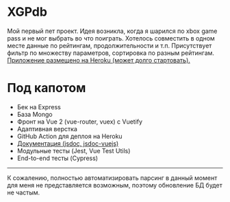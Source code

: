 # XGPdb

Мой первый пет проект. Идея возникла, когда я шарился по xbox game pass и не мог выбрать во что поиграть. Хотелось совместить в одном месте данные по рейтингам, продолжительности и т.п. Присутствует фильтр по множеству параметров, сортировка по разным рейтингам.<br />
[Приложение размещено на Heroku (может долго стартовать).](https://xgpdb.herokuapp.com/)

# Под капотом

- Бек на Express
- База Mongo
- Фронт на Vue 2 (vue-router, vuex) с Vuetify
- Адаптивная верстка
- GitHub Action для деплоя на Heroku
- [Документация (jsdoc, jsdoc-vuejs)](https://xgpdb-docs.herokuapp.com/)
- Модульные тесты (Jest, Vue Test Utils)
- End-to-end тесты (Cypress)

---

К сожалению, полностью автоматизировать парсинг в данный момент для меня не представляется возможным, поэтому обновление БД будет не частым.
